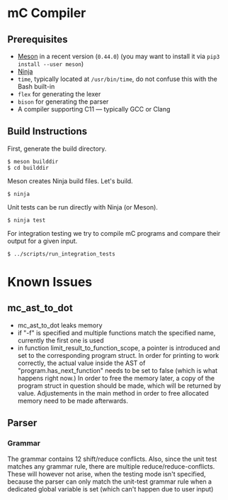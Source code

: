 # mC Compiler


## Prerequisites

- [Meson](http://mesonbuild.com/) in a recent version (`0.44.0`)
  (you may want to install it via `pip3 install --user meson`)
- [Ninja](https://ninja-build.org/)
- `time`, typically located at `/usr/bin/time`, do not confuse this with the Bash built-in
- `flex` for generating the lexer
- `bison` for generating the parser
- A compiler supporting C11 — typically GCC or Clang

## Build Instructions

First, generate the build directory.

    $ meson builddir
    $ cd builddir

Meson creates Ninja build files.
Let's build.

    $ ninja

Unit tests can be run directly with Ninja (or Meson).

    $ ninja test

For integration testing we try to compile mC programs and compare their output for a given input.

    $ ../scripts/run_integration_tests

# Known Issues

## mc_ast_to_dot

- mc_ast_to_dot leaks memory
- if "-f" is specified and multiple functions match the specified name, currently the first one is used
- in function limit_result_to_function_scope, a pointer is introduced and set to the corresponding program struct. In order for printing to work correctly, the actual value inside the AST of "program.has_next_function" needs to be set to false (which is what happens right now.) In order to free the memory later, a copy of the program struct in question should be made, which will be returned by value. Adjustements in the main method in order to free allocated memory need to be made afterwards.

## Parser

### Grammar

The grammar contains 12 shift/reduce conflicts.
Also, since the unit test matches any grammar rule, there are multiple reduce/reduce-conflicts. These will however not arise, when the testing mode isn't specified, because the parser can only match the unit-test grammar rule when a dedicated global variable is set (which can't happen due to user input)


